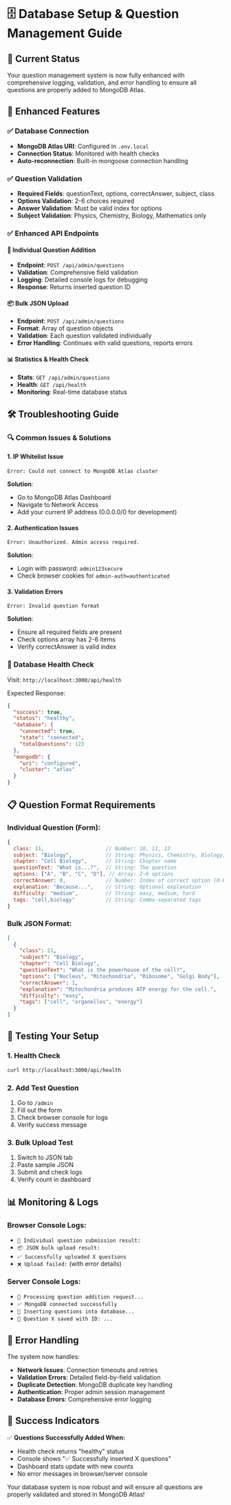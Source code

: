 # 🗄️ Database Setup & Question Management Guide

## 🚀 **Current Status**
Your question management system is now fully enhanced with comprehensive logging, validation, and error handling to ensure all questions are properly added to MongoDB Atlas.

## 🔧 **Enhanced Features**

### ✅ **Database Connection**
- **MongoDB Atlas URI**: Configured in `.env.local`
- **Connection Status**: Monitored with health checks
- **Auto-reconnection**: Built-in mongoose connection handling

### ✅ **Question Validation**
- **Required Fields**: questionText, options, correctAnswer, subject, class
- **Options Validation**: 2-6 choices required
- **Answer Validation**: Must be valid index for options
- **Subject Validation**: Physics, Chemistry, Biology, Mathematics only

### ✅ **Enhanced API Endpoints**

#### 📝 **Individual Question Addition**
- **Endpoint**: `POST /api/admin/questions`
- **Validation**: Comprehensive field validation
- **Logging**: Detailed console logs for debugging
- **Response**: Returns inserted question ID

#### 📦 **Bulk JSON Upload**
- **Endpoint**: `POST /api/admin/questions`
- **Format**: Array of question objects
- **Validation**: Each question validated individually
- **Error Handling**: Continues with valid questions, reports errors

#### 📊 **Statistics & Health Check**
- **Stats**: `GET /api/admin/questions`
- **Health**: `GET /api/health`
- **Monitoring**: Real-time database status

## 🛠️ **Troubleshooting Guide**

### 🔍 **Common Issues & Solutions**

#### 1. **IP Whitelist Issue**
```
Error: Could not connect to MongoDB Atlas cluster
```
**Solution**: 
- Go to MongoDB Atlas Dashboard
- Navigate to Network Access
- Add your current IP address (0.0.0.0/0 for development)

#### 2. **Authentication Issues**
```
Error: Unauthorized. Admin access required.
```
**Solution**:
- Login with password: `admin123secure`
- Check browser cookies for `admin-auth=authenticated`

#### 3. **Validation Errors**
```
Error: Invalid question format
```
**Solution**:
- Ensure all required fields are present
- Check options array has 2-6 items
- Verify correctAnswer is valid index

### 🔧 **Database Health Check**

Visit: `http://localhost:3000/api/health`

Expected Response:
```json
{
  "success": true,
  "status": "healthy",
  "database": {
    "connected": true,
    "state": "connected",
    "totalQuestions": 123
  },
  "mongodb": {
    "uri": "configured",
    "cluster": "atlas"
  }
}
```

## 📋 **Question Format Requirements**

### Individual Question (Form):
```javascript
{
  class: 11,                    // Number: 10, 11, 12
  subject: "Biology",           // String: Physics, Chemistry, Biology, Mathematics
  chapter: "Cell Biology",      // String: Chapter name
  questionText: "What is...?",  // String: The question
  options: ["A", "B", "C", "D"], // Array: 2-6 options
  correctAnswer: 0,             // Number: Index of correct option (0-based)
  explanation: "Because...",    // String: Optional explanation
  difficulty: "medium",         // String: easy, medium, hard
  tags: "cell,biology"          // String: Comma-separated tags
}
```

### Bulk JSON Format:
```json
[
  {
    "class": 11,
    "subject": "Biology",
    "chapter": "Cell Biology",
    "questionText": "What is the powerhouse of the cell?",
    "options": ["Nucleus", "Mitochondria", "Ribosome", "Golgi Body"],
    "correctAnswer": 1,
    "explanation": "Mitochondria produces ATP energy for the cell.",
    "difficulty": "easy",
    "tags": ["cell", "organelles", "energy"]
  }
]
```

## 🎯 **Testing Your Setup**

### 1. **Health Check**
```bash
curl http://localhost:3000/api/health
```

### 2. **Add Test Question**
1. Go to `/admin`
2. Fill out the form
3. Check browser console for logs
4. Verify success message

### 3. **Bulk Upload Test**
1. Switch to JSON tab
2. Paste sample JSON
3. Submit and check logs
4. Verify count in dashboard

## 📊 **Monitoring & Logs**

### Browser Console Logs:
- `📝 Individual question submission result:`
- `📦 JSON bulk upload result:`
- `✅ Successfully uploaded X questions`
- `❌ Upload failed:` (with error details)

### Server Console Logs:
- `🔄 Processing question addition request...`
- `✅ MongoDB connected successfully`
- `💾 Inserting questions into database...`
- `📄 Question X saved with ID: ...`

## 🚨 **Error Handling**

The system now handles:
- **Network Issues**: Connection timeouts and retries
- **Validation Errors**: Detailed field-by-field validation
- **Duplicate Detection**: MongoDB duplicate key handling
- **Authentication**: Proper admin session management
- **Database Errors**: Comprehensive error logging

## 🎉 **Success Indicators**

✅ **Questions Successfully Added When:**
- Health check returns "healthy" status
- Console shows "✅ Successfully inserted X questions"
- Dashboard stats update with new counts
- No error messages in browser/server console

Your database system is now robust and will ensure all questions are properly validated and stored in MongoDB Atlas!